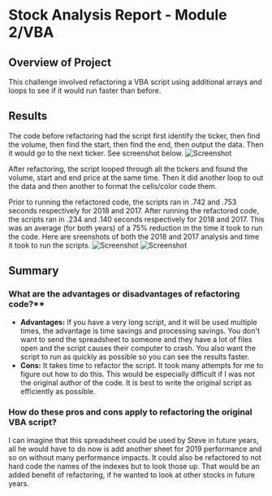 # Stock Analysis Report - Module 2/VBA

## Overview of Project
This challenge involved refactoring a VBA script using additional arrays and loops to see if it would run faster than before. 

## Results
The code before refactoring had the script first identify the ticker, then find the volume, then find the start, then find the end, then output the data. Then it would go to the next ticker. See screenshot below.
![Screenshot](https://user-images.githubusercontent.com/72076683/95664015-a1143780-0b09-11eb-8e82-478ff64337e9.png)

After refactoring, the script looped through all the tickers and found the volume, start and end price at the same time. Then it did another loop to out the data and then another to format the cells/color code them.

Prior to running the refactored code, the scripts ran in .742 and .753 seconds respectively for 2018 and 2017. After running the refactored code, the scripts ran in .234 and .140 seconds respectively for 2018 and 2017. This was an average (for both years) of a 75% reduction in the time it took to run the code. 
Here are sreenshots of both the 2018 and 2017 analysis and time it took to run the scripts.
![Screenshot](https://user-images.githubusercontent.com/72076683/95662039-9e114b00-0af9-11eb-8ffd-8bb3901bfc8d.png)
![Screenshot](https://user-images.githubusercontent.com/72076683/95662063-d749bb00-0af9-11eb-959f-ca69d9664d15.png)

## Summary
### What are the advantages or disadvantages of refactoring code?**
- **Advantages:** If you have a very long script, and it will be used multiple times, the advantage is time savings and processing savings. You don't want to send the spreadsheet to someone and they have a lot of files open and the script causes their computer to crash. You also want the script to run as quickly as possible so you can see the results faster.
- **Cons:** It takes time to refactor the script. It took many attempts for me to figure out how to do this. This would be especially difficult if I was not the original author of the code. It is best to write the original script as efficiently as possible.

### How do these pros and cons apply to refactoring the original VBA script?
I can imagine that this spreadsheet could be used by Steve in future years, all he would have to do now is add another sheet for 2019 performance and so on without many performance impacts. It could also be refactored to not hard code the names of the indexes but to look those up. That would be an added benefit of refactoring, if he wanted to look at other stocks in future years.
